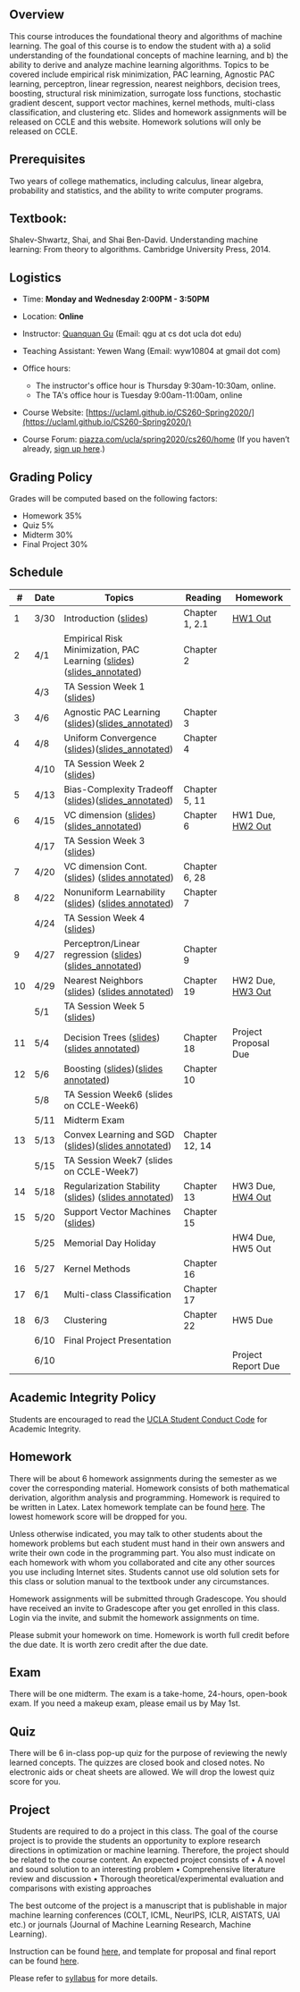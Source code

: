 
## Overview
This course introduces the foundational theory and algorithms of machine learning. The goal of this course is to endow the student with a) a solid understanding of the foundational concepts of machine learning, and b) the ability to derive and analyze machine learning algorithms. Topics to be covered include empirical risk minimization, PAC learning, Agnostic PAC learning, perceptron, linear regression, nearest neighbors, decision trees, boosting, structural risk minimization, surrogate loss functions, stochastic gradient descent, support vector machines, kernel methods, multi-class classification, and clustering etc. Slides and homework assignments will be released on CCLE and this website. Homework solutions will only be released on CCLE.

## Prerequisites
Two years of college mathematics, including calculus, linear algebra, probability and statistics, and the ability to write computer programs.

## Textbook:
Shalev-Shwartz, Shai, and Shai Ben-David. Understanding machine learning: From theory to algorithms. Cambridge University Press, 2014.

## Logistics
<!--University of California, Los Angeles  -->
- Time: **Monday and Wednesday 2:00PM - 3:50PM**
- Location: **Online**  
- Instructor: [Quanquan Gu](http://web.cs.ucla.edu/~qgu/) (Email: qgu at cs dot ucla dot edu)   
- Teaching Assistant: Yewen Wang (Email: wyw10804 at gmail dot com)
   
- Office hours: 
    - The instructor's office hour is Thursday 9:30am-10:30am, online. 
    - The TA's office hour is Tuesday 9:00am-11:00am, online
  
- Course Website: [https://uclaml.github.io/CS260-Spring2020/](https://uclaml.github.io/CS260-Spring2020/)
- Course Forum: [piazza.com/ucla/spring2020/cs260/home](piazza.com/ucla/spring2020/cs260/home)
(If you haven’t already, [sign up here](piazza.com/ucla/spring2020/cs260).)

## Grading Policy
 
Grades will be computed based on the following factors:
- Homework 35%
- Quiz 5%
- Midterm 30%
- Final Project 30%

## Schedule


| # | Date | Topics | Reading | Homework |
| - | ---- | ------ | ------- | -------- |
| 1 | 3/30 | Introduction ([slides](https://www.dropbox.com/s/rnbu9c51bfne48o/Lecture1.pdf?dl=0)) | Chapter 1, 2.1 | [HW1 Out](https://www.dropbox.com/s/fc0ek06bqvnndnk/HW1.pdf?dl=0) |
| 2 | 4/1 | Empirical Risk Minimization, PAC Learning ([slides](https://www.dropbox.com/s/qqz83tl4oovf2sx/Lecture2.pdf?dl=0))([slides_annotated](https://www.dropbox.com/s/5luo12khex046pg/Lecture2_annotated.pdf?dl=0)) | Chapter 2 | |
||4/3| TA Session Week 1 ([slides](https://www.dropbox.com/s/q3yrzly1a6b7o5r/Week1.pdf?dl=0))|||
| 3 | 4/6 | Agnostic PAC Learning ([slides](https://www.dropbox.com/s/2hp40z7fpu9e79t/Lecture3.pdf?dl=0))([slides_annotated](https://www.dropbox.com/s/h61d32bdtkz5wem/Lecture3_annotated.pdf?dl=0))| Chapter 3 | |
| 4 | 4/8 | Uniform Convergence ([slides](https://www.dropbox.com/s/tl3xxu117lmke5g/Lecture4.pdf?dl=0))([slides_annotated](https://www.dropbox.com/s/ryz8busg0iulnxa/Lecture4_annotated.pdf?dl=0)) | Chapter 4 | |
|| 4/10 | TA Session Week 2 ([slides](https://www.dropbox.com/s/ah0c0gi9t3avtqa/Week2.pdf?dl=0))|||
| 5 | 4/13 | Bias-Complexity Tradeoff ([slides](https://www.dropbox.com/s/ptngys3fue0ic2k/Lecture5.pdf?dl=0))([slides_annotated](https://www.dropbox.com/s/hraoue74uqwsbme/Lecture5_annotated.pdf?dl=0)) | Chapter 5, 11 | |
| 6 | 4/15 | VC dimension ([slides](https://www.dropbox.com/s/qho2fjrvivkkniv/Lecture6.pdf?dl=0)) ([slides_annotated](https://www.dropbox.com/s/ptmevztdjuzyezm/Lecture6a_annotated.pdf?dl=0))  | Chapter 6 | HW1 Due, [HW2 Out](https://www.dropbox.com/s/w72l7xz131ke9t1/HW2.pdf?dl=0) |
||4/17| TA Session Week 3 ([slides](https://www.dropbox.com/s/gmns3kg1dmii3j3/Week3.pdf?dl=0))|||
| 7 | 4/20 | VC dimension Cont. ([slides](https://www.dropbox.com/s/qho2fjrvivkkniv/Lecture6.pdf?dl=0)) ([slides annotated](https://www.dropbox.com/s/xc5unsqes2wk4lz/Lecture6b_annotated.pdf?dl=0))| Chapter 6, 28 | |
| 8 | 4/22 | Nonuniform Learnability ([slides](https://www.dropbox.com/s/r16kjfli9i9lguu/Lecture7.pdf?dl=0)) ([slides annotated](https://www.dropbox.com/s/6eay3q56xx7mqw5/Lecture7_annotated.pdf?dl=0)) | Chapter 7 | |
||4/24| TA Session Week 4 ([slides](https://www.dropbox.com/s/3mk1b1p3h38ishh/Week4.pdf?dl=0))|||
| 9 | 4/27 | Perceptron/Linear regression ([slides](https://www.dropbox.com/s/na1gea5xtz83k70/Lecture8.pdf?dl=0))([slides_annotated](https://www.dropbox.com/s/lyt1z9htjda38uy/Lecture8_annotated.pdf?dl=0)) | Chapter 9 | |
| 10 | 4/29 | Nearest Neighbors ([slides](https://www.dropbox.com/s/a3sz9r267h99xx7/Lecture9.pdf?dl=0)) ([slides annotated](https://www.dropbox.com/s/amps5b3cual390n/Lecture9_annotated.pdf?dl=0)) | Chapter 19 | HW2 Due, [HW3 Out](https://www.dropbox.com/s/rs1rtw7tf7lxwlk/homework3.zip?dl=0) |
|| 5/1 | TA Session Week 5 ([slides](https://www.dropbox.com/s/5c45v8m1ceqx9gh/Week5.pdf?dl=0))|||
| 11 | 5/4 | Decision Trees ([slides](https://www.dropbox.com/s/rlfcyuxsdj1qx74/Lecture10.pdf?dl=0)) ([slides annotated](https://www.dropbox.com/s/se1g3lo18se1392/Lecture10_annotated.pdf?dl=0))| Chapter 18 | Project Proposal Due |
| 12 | 5/6 | Boosting ([slides](https://www.dropbox.com/s/04waxzju22snvm9/Lecture11.pdf?dl=0))([slides annotated](https://www.dropbox.com/s/apnzqczrkjpuskt/Lecture11_annotated.pdf?dl=0)) | Chapter 10 | |
||5/8| TA Session Week6 (slides on CCLE-Week6)|||
| | 5/11 | Midterm Exam | | |
| 13 | 5/13 | Convex Learning and SGD ([slides](https://www.dropbox.com/s/rbvq691ds5xvv4t/Lecture12.pdf?dl=0))([slides annotated](https://www.dropbox.com/s/hn5bih2mynzfwki/Lecture12_annotated.pdf?dl=0)) | Chapter 12, 14 |  |
||5/15| TA Session Week7 (slides on CCLE-Week7)|||
| 14 | 5/18 | Regularization Stability ([slides](https://www.dropbox.com/s/jiandf0d1fts4du/Lecture13.pdf?dl=0)) ([slides annotated](https://www.dropbox.com/s/czsqyq2dgwy3oo4/Lecture13_annotated.pdf?dl=0)) | Chapter 13 | HW3 Due, [HW4 Out](https://www.dropbox.com/s/fr7r20jfx2x3g2k/homework4.zip?dl=0) |
| 15 | 5/20 | Support Vector Machines ([slides](https://www.dropbox.com/s/syoeilzvdghw7jx/Lecture14.pdf?dl=0)) | Chapter 15 | |
| | 5/25 | Memorial Day Holiday | | HW4 Due, HW5 Out |
| 16 | 5/27 | Kernel Methods | Chapter 16 | |
| 17 | 6/1 | Multi-class Classification | Chapter 17 | |
| 18 | 6/3 | Clustering | Chapter 22 | HW5 Due |
| | 6/10 | Final Project Presentation | |  |
| | 6/10 | | | Project Report Due |

## Academic Integrity Policy
Students are encouraged to read the [UCLA Student Conduct Code](https://www.deanofstudents.ucla.edu/Individual-Student-Code) for Academic Integrity. 

## Homework
There will be about 6 homework assignments during the semester as we cover the corresponding material. Homework consists of both mathematical derivation, algorithm analysis and programming. Homework is required to be written in Latex. Latex homework template can be found [here](https://www.dropbox.com/s/7h6aek1rd4aw9cv/CS260-hw-template.zip?dl=0). The lowest homework score will be dropped for you.

Unless otherwise indicated, you may talk to other students about the homework problems but each student must hand in their own answers and write their own code in the programming part. You also must indicate on each homework with whom you collaborated and cite any other sources you use including Internet sites. Students cannot use old solution sets for this class or solution manual to the textbook under any circumstances.

Homework assignments will be submitted through Gradescope. You should have received an invite to Gradescope after you get enrolled in this class. Login via the invite, and submit the homework assignments on time. 

Please submit your homework on time. Homework is worth full credit before the due date. It is worth zero credit after the due date.

## Exam
There will be one midterm. The exam is a take-home, 24-hours, open-book exam. If you need a makeup exam, please email us by May 1st.

## Quiz
There will be 6 in-class pop-up quiz for the purpose of reviewing the newly learned concepts. The quizzes are closed book and closed notes. No electronic aids or cheat sheets are allowed. We will drop the lowest quiz score for you.

## Project
Students are required to do a project in this class. The goal of the course project is to provide the students an opportunity to explore research directions in optimization or machine learning. Therefore, the project should be related to the course content. An expected project consists of
• A novel and sound solution to an interesting problem
• Comprehensive literature review and discussion
• Thorough theoretical/experimental evaluation and comparisons with existing approaches

The best outcome of the project is a manuscript that is publishable in major machine learning conferences (COLT, ICML, NeurIPS, ICLR, AISTATS, UAI etc.) or journals (Journal of Machine Learning Research, Machine Learning).

Instruction can be found [here](https://www.dropbox.com/s/iq6ctshs91ea3ok/Instruction.pdf?dl=0), and template for proposal and final report can be found [here](https://www.dropbox.com/s/9i5kjaibbw58ghl/template.zip?dl=0).

Please refer to [syllabus](https://www.dropbox.com/s/ahqrv1kj2pkgcn9/CS_260_Machine_Learning.pdf?dl=0) for more details.

